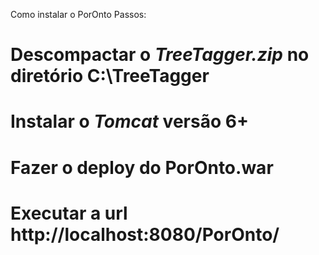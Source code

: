 Como instalar o PorOnto
Passos:

  # Descompactar o _TreeTagger.zip_ no diretório C:\TreeTagger
  # Instalar o _Tomcat_ versão 6+
  # Fazer o deploy do PorOnto.war
  # Executar a url http://localhost:8080/PorOnto/
